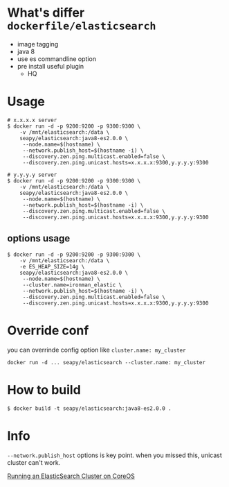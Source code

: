 # What's differ `dockerfile/elasticsearch`

* image tagging
* java 8
* use es commandline option
* pre install useful plugin
  * HQ

# Usage

```shell
# x.x.x.x server
$ docker run -d -p 9200:9200 -p 9300:9300 \
    -v /mnt/elasticsearch:/data \
    seapy/elasticsearch:java8-es2.0.0 \
     --node.name=$(hostname) \
     --network.publish_host=$(hostname -i) \
     --discovery.zen.ping.multicast.enabled=false \
     --discovery.zen.ping.unicast.hosts=x.x.x.x:9300,y.y.y.y:9300
```

```shell
# y.y.y.y server
$ docker run -d -p 9200:9200 -p 9300:9300 \
    -v /mnt/elasticsearch:/data \
    seapy/elasticsearch:java8-es2.0.0 \
     --node.name=$(hostname) \
     --network.publish_host=$(hostname -i) \
     --discovery.zen.ping.multicast.enabled=false \
     --discovery.zen.ping.unicast.hosts=x.x.x.x:9300,y.y.y.y:9300
```

## options usage

```shell
$ docker run -d -p 9200:9200 -p 9300:9300 \
    -v /mnt/elasticsearch:/data \
    -e ES_HEAP_SIZE=14g \
    seapy/elasticsearch:java8-es2.0.0 \
     --node.name=$(hostname) \
     --cluster.name=ironman_elastic \
     --network.publish_host=$(hostname -i) \
     --discovery.zen.ping.multicast.enabled=false \
     --discovery.zen.ping.unicast.hosts=x.x.x.x:9300,y.y.y.y:9300
```

# Override conf

you can overrinde config option like `cluster.name: my_cluster`

```shell
docker run -d ... seapy/elasticsearch --cluster.name: my_cluster
```

# How to build

```shell
$ docker build -t seapy/elasticsearch:java8-es2.0.0 .
```

# Info

`--network.publish_host` options is key point. when you missed this, unicast cluster can't work.

[Running an ElasticSearch Cluster on CoreOS](http://mattupstate.com/coreos/devops/2014/06/26/running-an-elasticsearch-cluster-on-coreos.html)
